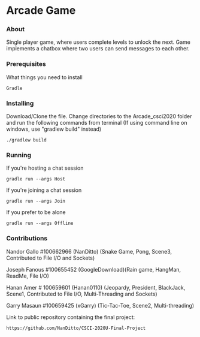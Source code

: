 # Arcade Game

### About
  Single player game, where users complete levels to unlock the next. Game implements a chatbox where two users can send messages to each other.

### Prerequisites

What things you need to install
```
Gradle
```

### Installing

Download/Clone the file. Change directories to the Arcade_csci2020 folder and run the following commands from terminal (If using command line on windows,
use "gradlew build" instead)
```
./gradlew build
```

### Running
If you're hosting a chat session
```
gradle run --args Host
```
If you're joining a chat session
```
gradle run --args Join
```
If you prefer to be alone
```
gradle run --args Offline
```
### Contributions
Nandor Gallo #100662966 (NanDitto) (Snake Game, Pong, Scene3, Contributed to File I/O and Sockets)

Joseph Fanous #100655452 (GoogleDownload)(Rain game, HangMan, ReadMe, File I/O)

Hanan Amer # 100659601 (Hanan0110) (Jeopardy, President, BlackJack, Scene1, Contributed to File I/O, Multi-Threading and Sockets)

Garry Masaun #100659425 (xGarry) (Tic-Tac-Toe, Scene2, Multi-threading)

Link to public repository containing the final project:
```
https://github.com/NanDitto/CSCI-2020U-Final-Project
```
